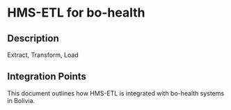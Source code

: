 # HMS-ETL for bo-health

## Description

Extract, Transform, Load

## Integration Points

This document outlines how HMS-ETL is integrated with bo-health systems in Bolivia.
